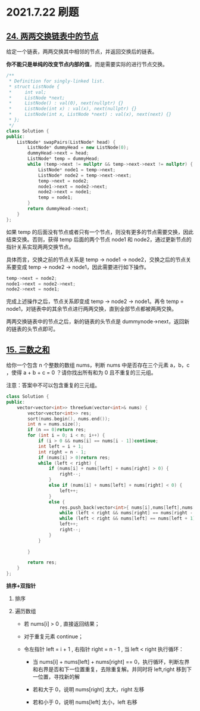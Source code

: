 # 2021.7.22 刷题

## [24. 两两交换链表中的节点](https://leetcode-cn.com/problems/swap-nodes-in-pairs/)

给定一个链表，两两交换其中相邻的节点，并返回交换后的链表。

**你不能只是单纯的改变节点内部的值**，而是需要实际的进行节点交换。

```cpp
/**
 * Definition for singly-linked list.
 * struct ListNode {
 *     int val;
 *     ListNode *next;
 *     ListNode() : val(0), next(nullptr) {}
 *     ListNode(int x) : val(x), next(nullptr) {}
 *     ListNode(int x, ListNode *next) : val(x), next(next) {}
 * };
 */
class Solution {
public:
    ListNode* swapPairs(ListNode* head) {
        ListNode* dummyHead = new ListNode(0);
        dummyHead->next = head;
        ListNode* temp = dummyHead;
        while (temp->next != nullptr && temp->next->next != nullptr) {
            ListNode* node1 = temp->next;
            ListNode* node2 = temp->next->next;
            temp->next = node2;
            node1->next = node2->next;
            node2->next = node1;
            temp = node1;
        }
        return dummyHead->next;
    }
};
```

如果 temp 的后面没有节点或者只有一个节点，则没有更多的节点需要交换，因此结束交换。否则，获得 temp 后面的两个节点 node1 和 node2，通过更新节点的指针关系实现两两交换节点。

具体而言，交换之前的节点关系是 temp -> node1 -> node2，交换之后的节点关系要变成 temp -> node2 -> node1，因此需要进行如下操作。

```cpp
temp->next = node2;
node1->next = node2->next;
node2->next = node1;
```

完成上述操作之后，节点关系即变成 temp -> node2 -> node1。再令 temp = node1，对链表中的其余节点进行两两交换，直到全部节点都被两两交换。

两两交换链表中的节点之后，新的链表的头节点是 dummynode->next，返回新的链表的头节点即可。

## [15. 三数之和](https://leetcode-cn.com/problems/3sum/)

给你一个包含 n 个整数的数组 nums，判断 nums 中是否存在三个元素 a，b，c ，使得 a + b + c = 0 ？请你找出所有和为 0 且不重复的三元组。

注意：答案中不可以包含重复的三元组。

```cpp
class Solution {
public:
	vector<vector<int>> threeSum(vector<int>& nums) {
		vector<vector<int>> res;
		sort(nums.begin(), nums.end());
		int n = nums.size();
		if (n == 0)return res;
		for (int i = 0; i < n; i++) {
			if (i > 0 && nums[i] == nums[i - 1])continue;
			int left = i + 1;
			int	right = n - 1;
			if (nums[i] > 0)return res;
			while (left < right) {
				if (nums[i] + nums[left] + nums[right] > 0) {
					right--;
				}
				else if (nums[i] + nums[left] + nums[right] < 0) {
					left++;
				}
				else {
					res.push_back(vector<int>{ nums[i],nums[left],nums[right] });
					while (left < right && nums[right] == nums[right - 1])right--;
					while (left < right && nums[left] == nums[left + 1])left++;
					left++;
					right--;
				}
			}
			
		}

		return res;
	}
};
```

**排序+双指针**

1. 排序

2. 遍历数组

   - 若 nums[i] > 0 , 直接返回结果；

   - 对于重复元素 continue；

   - 令左指针 left = i + 1 , 右指针 right = n - 1 , 当 left < right 执行循环：

     - 当 nums[i] + nums[left] + nums[right] == 0，执行循环，判断左界和右界是否和下一位置重复，去除重复解。并同时将 left,right 移到下一位置，寻找新的解

     - 若和大于 0，说明 nums[right] 太大，right 左移

     - 若和小于 0，说明 nums[left] 太小，left 右移

       